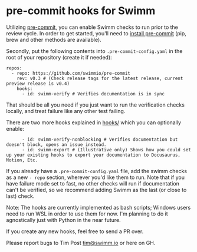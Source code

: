 # pre-commit hooks for Swimm

Utilizing [pre-commit](https://pre-commit.com/), you can enable Swimm checks to run prior to the review cycle. In order to get started, you'll need to [install pre-commit](https://pre-commit.com/#install) (pip, brew and other methods are available). 

Secondly, put the following contents into `.pre-commit-config.yaml` in the root of your repository (create it if needed):

```
repos:
  - repo: https://github.com/swimmio/pre-commit
    rev: v0.3 # (Check release tags for the latest release, current preview release is v0.4)
    hooks:
      - id: swimm-verify # Verifies documentation is in sync
```
That should be all you need if you just want to run the verification checks locally, and treat failure like any other test failing.

There are two more hooks explained in [hooks/](https://github.com/swimmio/pre-commit/tree/main/hooks) which you can optionally enable:

```
      - id: swimm-verify-nonblocking # Verifies documentation but doesn't block, opens an issue instead.
      - id: swimm-export # (Illustrative only) Shows how you could set up your existing hooks to export your documentation to Docusaurus, Notion, Etc.
```

If you already have a `.pre-commit-config.yaml` file, add the swimm checks as a new `- repo` section, wherever you'd like them to run. Note that if you have failure mode set to fast, no other checks will run if documentation can't be verified, so we recommend adding Swimm as the last (or close to last) check. 

Note: The hooks are currently implemented as bash scripts; Windows users need to run WSL in order to use them for now. I'm planning to do it agnostically just with Python in the near future.

If you create any new hooks, feel free to send a PR over.

Please report bugs to Tim Post <tim@swimm.io> or here on GH. 
